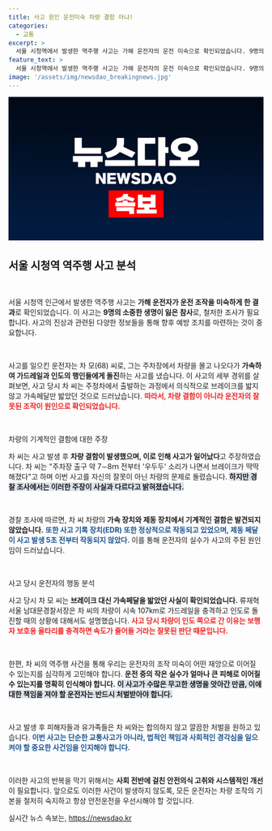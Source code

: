 ```yaml
---
title: 사고 원인 운전미숙 차량 결함 아냐!
categories:
  - 교통
excerpt: >
  서울 시청역에서 발생한 역주행 사고는 가해 운전자의 운전 미숙으로 확인되었습니다. 9명의 사망자를 낸 이 사고는 차량 결함이 아닌 브레이크와 액셀 착각으로 발생했으며, 당사자는 처벌을 원하고 있습니다.
feature_text: >
  서울 시청역에서 발생한 역주행 사고는 가해 운전자의 운전 미숙으로 확인되었습니다. 9명의 사망자를 낸 이 사고는 차량 결함이 아닌 브레이크와 액셀 착각으로 발생했으며, 당사자는 처벌을 원하고 있습니다.
image: '/assets/img/newsdao_breakingnews.jpg'
---
```


<p><img src="/assets/img/newsdao_breakingnews.jpg" alt="ranknews 속보" /></p>

<h2 data-ke-size="size26">서울 시청역 역주행 사고 분석</h2>

<p data-ke-size="size16">&nbsp;</p>

<p>서울 시청역 인근에서 발생한 역주행 사고는 <strong>가해 운전자가 운전 조작을 미숙하게 한 결과</strong>로 확인되었습니다. 이 사고는 <strong>9명의 소중한 생명이 잃은 참사</strong>로, 철저한 조사가 필요합니다. 사고의 진상과 관련된 다양한 정보들을 통해 향후 예방 조치를 마련하는 것이 중요합니다. </p>

<p data-ke-size="size16">&nbsp;</p>

<p>사고를 일으킨 운전자는 차 모(68) 씨로, 그는 주차장에서 차량을 몰고 나오다가 <strong>가속하여 가드레일과 인도의 행인들에게 돌진</strong>하는 사고를 냈습니다. 이 사고의 세부 경위를 살펴보면, 사고 당시 차 씨는 주정차에서 출발하는 과정에서 의식적으로 브레이크를 밟지 않고 가속페달만 밟았던 것으로 드러났습니다. <b><span style="color: #ee2323;">따라서, 차량 결함이 아니라 운전자의 잘못된 조작이 원인으로 확인되었습니다.</span></b></p>

<p data-ke-size="size16">&nbsp;</p>

<p>차량의 기계적인 결함에 대한 주장</p>

<p>차 씨는 사고 발생 후 <strong>차량 결함이 발생했으며, 이로 인해 사고가 일어났다</strong>고 주장하였습니다. 차 씨는 "주차장 출구 약 7∼8ｍ 전부터 '우두두' 소리가 나면서 브레이크가 딱딱해졌다"고 하며 이번 사고를 자신의 잘못이 아닌 차량의 문제로 돌렸습니다. <b><span style="background-color: #21538527;">하지만 경찰 조사에서는 이러한 주장이 사실과 다르다고 밝혀졌습니다.</span></b> </p>

<p data-ke-size="size16">&nbsp;</p>

<p>경찰 조사에 따르면, 차 씨 차량의 <b>가속 장치와 제동 장치에서 기계적인 결함은 발견되지 않았습니다.</b> <b><span style="color: #1a5490;">또한 사고 기록 장치(EDR) 또한 정상적으로 작동되고 있었으며, 제동 페달이 사고 발생 5초 전부터 작동되지 않았다.</span></b> 이를 통해 운전자의 실수가 사고의 주된 원인임이 드러났습니다.</p>

<p data-ke-size="size16">&nbsp;</p>

<p>사고 당시 운전자의 행동 분석</p>

<p>사고 당시 차 모 씨는 <strong>브레이크 대신 가속페달을 밟았던 사실이 확인되었습니다.</strong> 류재혁 서울 남대문경찰서장은 차 씨의 차량이 시속 107km로 가드레일을 충격하고 인도로 돌진할 때의 상황에 대해서도 설명했습니다. <b><span style="color: #ee2323;">사고 당시 차량이 인도 쪽으로 간 이유는 보행자 보호용 울타리를 충격하면 속도가 줄어들 거라는 잘못된 판단 때문입니다.</span></b></p>

<p data-ke-size="size16">&nbsp;</p>

<p>한편, 차 씨의 역주행 사건을 통해 우리는 운전자의 조작 미숙이 어떤 재앙으로 이어질 수 있는지를 심각하게 고민해야 합니다. <strong>운전 중의 작은 실수가 얼마나 큰 피해로 이어질 수 있는지를 명확히 인식해야 합니다.</strong> <b><span style="background-color: #21538527;">이 사고가 수많은 무고한 생명을 앗아간 만큼, 이에 대한 책임을 져야 할 운전자는 반드시 처벌받아야 합니다.</span></b></p>

<p data-ke-size="size16">&nbsp;</p>

<p>사고 발생 후 피해자들과 유가족들은 차 씨와는 합의하지 않고 깔끔한 처벌을 원하고 있습니다. <b><span style="color: #1a5490;">이번 사고는 단순한 교통사고가 아니라, 법적인 책임과 사회적인 경각심을 일으켜야 할 중요한 사건임을 인지해야 합니다.</span></b> </p>

<p data-ke-size="size16">&nbsp;</p>

<p>이러한 사고의 반복을 막기 위해서는 <strong>사회 전반에 걸친 안전의식 고취와 시스템적인 개선</strong>이 필요합니다. 앞으로도 이러한 사건이 발생하지 않도록, 모든 운전자는 차량 조작의 기본을 철저히 숙지하고 항상 안전운전을 우선시해야 할 것입니다.</p>
실시간 뉴스 속보는, <a href="https://newsdao.kr" rel="dofollow">https://newsdao.kr</a>


